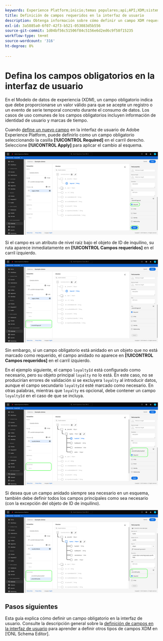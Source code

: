 ```yaml
---
keywords: Experience Platform;inicio;temas populares;api;API;XDM;sistema XDM;modelo de datos de experiencia;modelo de datos;ui;espacio de trabajo;obligatorio;campo;
title: Definición de campos requeridos en la interfaz de usuario
description: Obtenga información sobre cómo definir un campo XDM requerido en la interfaz de usuario del Experience Platform.
exl-id: 3a5885a0-6f07-42f3-b521-053083d5b556
source-git-commit: 1d04bf56c51506f84c5156e6d2ed6c9f58f15235
workflow-type: tm+mt
source-wordcount: '316'
ht-degree: 0%

---
```


# Defina los campos obligatorios en la interfaz de usuario

En el Modelo de datos de experiencia (XDM), un campo obligatorio indica que debe proporcionarse un valor válido para que se acepte un registro o un evento de serie temporal concreto durante el consumo de datos. Los casos de uso comunes de los campos obligatorios incluyen información de identidad de usuario y marcas de tiempo.

Cuando [define un nuevo campo](./overview.md#define) en la interfaz de usuario de Adobe Experience Platform, puede definirlo como un campo obligatorio seleccionando la casilla **[!UICONTROL Required]** en el carril derecho. Seleccione **[!UICONTROL Apply]** para aplicar el cambio al esquema.

![Casilla de verificación requerida](../../images/ui/fields/required/root.png)

Si el campo es un atributo de nivel raíz bajo el objeto de ID de inquilino, su ruta aparece inmediatamente en **[!UICONTROL Campos requeridos]** en el carril izquierdo.

![Campo requerido de nivel raíz](../../images/ui/fields/required/applied.png)

Sin embargo, si un campo obligatorio está anidado en un objeto que no está marcado como requerido, el campo anidado no aparece en **[!UICONTROL Campos requeridos]** en el carril izquierdo.

En el ejemplo siguiente, el campo `loyaltyId` está configurado como necesario, pero su objeto principal `loyalty` no lo está. En este caso, no se producirían errores de validación si se excluyera `loyalty` al introducir datos, aunque el campo secundario `loyaltyId` esté marcado como necesario. En otras palabras, mientras que `loyalty` es opcional, debe contener un campo `loyaltyId` en el caso de que se incluya.

![Campo obligatorio anidado](../../images/ui/fields/required/nested.png)

Si desea que un campo anidado siempre sea necesario en un esquema, también debe definir todos los campos principales como sea necesario (con la excepción del objeto de ID de inquilino).

![Campos obligatorios principal y secundario](../../images/ui/fields/required/parent-and-child.png)

## Pasos siguientes

Esta guía explica cómo definir un campo obligatorio en la interfaz de usuario. Consulte la descripción general sobre la [definición de campos en la interfaz de usuario](./overview.md#special) para aprender a definir otros tipos de campos XDM en [!DNL Schema Editor].
